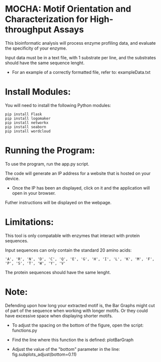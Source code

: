 # MOCHA: Motif Orientation and Characterization for High-throughput Assays

This bioinformatic analysis will process enzyme profiling data, and evaluate the specificity of your enzyme.

Input data must be in a text file, with 1 substrate per line, and the substrates should have the same sequence lenght.

- For an example of a correctly formatted file, refer to: exampleData.txt

# Install Modules:

You will need to install the following Python modules:

    pip install Flask
    pip install logomaker
    pip install networkx
    pip install seaborn
    pip install wordcloud

# Running the Program:

To use the program, run the app.py script.

The code will generate an IP address for a website that is hosted on your device. 

- Once the IP has been an displayed, click on it and the application will open in your browser.

Futher instructions will be displayed on the webpage.

# Limitations:

This tool is only compatable with enzymes that interact with protein sequences.

Input sequences can only contain the standard 20 amino acids:

    'A', 'R', 'N', 'D', 'C', 'Q', 'E', 'G', 'H', 'I', 'L', 'K', 'M', 'F', 'P', 'S', 'T', 'W', 'Y', 'V'

The protein sequences should have the same lenght.

# Note:

Defending upon how long your extracted motif is, the Bar Graphs might cut of part of the sequence when working with longer motifs. Or they could have excessive space when displaying shorter motifs.

- To adjust the spacing on the bottom of the figure, open the script: functions.py

- Find the line where this function the is defined: plotBarGraph
    
- Adjust the value of the "bottom" parameter in the line: fig.subplots_adjust(bottom=0.11)
